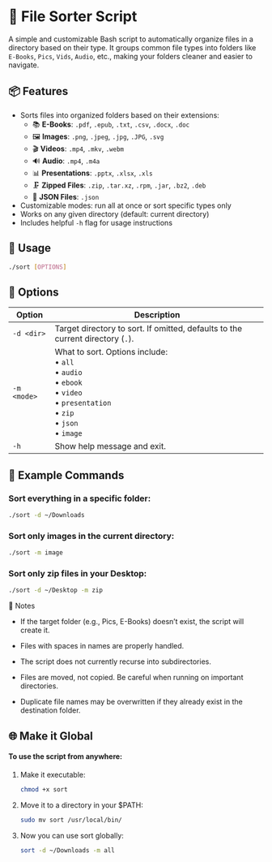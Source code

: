# 📁 File Sorter Script

A simple and customizable Bash script to automatically organize files in a directory based on their type. It groups common file types into folders like `E-Books`, `Pics`, `Vids`, `Audio`, etc., making your folders cleaner and easier to navigate.

## 📦 Features

- Sorts files into organized folders based on their extensions:
  - 📚 **E-Books**: `.pdf`, `.epub`, `.txt`, `.csv`, `.docx`, `.doc`
  - 🖼️ **Images**: `.png`, `.jpeg`, `.jpg`, `.JPG`, `.svg`
  - 🎬 **Videos**: `.mp4`, `.mkv`, `.webm`
  - 🔊 **Audio**: `.mp4`, `.m4a`
  - 📊 **Presentations**: `.pptx`, `.xlsx`, `.xls`
  - 🗜️ **Zipped Files**: `.zip`, `.tar.xz`, `.rpm`, `.jar`, `.bz2`, `.deb`
  - 🧾 **JSON Files**: `.json`
- Customizable modes: run all at once or sort specific types only
- Works on any given directory (default: current directory)
- Includes helpful `-h` flag for usage instructions


## 🧪 Usage

```bash
./sort [OPTIONS]
```
## 🔧 Options
| Option      | Description                                                                                                                              |
| ----------- | ---------------------------------------------------------------------------------------------------------------------------------------- |
| `-d <dir>`  | Target directory to sort. If omitted, defaults to the current directory (`.`).                                                           |
| `-m <mode>` | What to sort. Options include:<br>• `all`<br>• `audio`<br>• `ebook`<br>• `video`<br>• `presentation`<br>• `zip`<br>• `json`<br>• `image` |
| `-h`        | Show help message and exit.                                                                                                              |

## 📂 Example Commands
### Sort everything in a specific folder:
```bash
./sort -d ~/Downloads
```

### Sort only images in the current directory:
```bash
./sort -m image
```

### Sort only zip files in your Desktop:
```bash
./sort -d ~/Desktop -m zip
```

🧠 Notes
- If the target folder (e.g., Pics, E-Books) doesn’t exist, the script will create it.

- Files with spaces in names are properly handled.

- The script does not currently recurse into subdirectories.

- Files are moved, not copied. Be careful when running on important directories.

- Duplicate file names may be overwritten if they already exist in the destination folder.

## 🌐 Make it Global
#### To use the script from anywhere:
1. Make it executable:
   ```bash
   chmod +x sort
   ```
2. Move it to a directory in your $PATH:
   ```bash
   sudo mv sort /usr/local/bin/
   ```
3. Now you can use sort globally:
   ```bash
   sort -d ~/Downloads -m all
   ```
